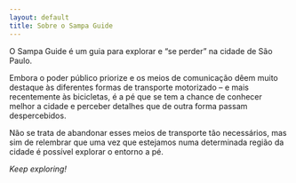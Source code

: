 ```yaml
---
layout: default
title: Sobre o Sampa Guide
---
```

O Sampa Guide é um guia para explorar e “se perder” na cidade de São Paulo.

Embora o poder público priorize e os meios de comunicação dêem muito destaque às diferentes formas de transporte motorizado – e mais recentemente às bicicletas, é a pé que se tem a chance de conhecer melhor a cidade e perceber detalhes que de outra forma passam despercebidos.

Não se trata de abandonar esses meios de transporte tão necessários, mas sim de relembrar que uma vez que estejamos numa determinada região da cidade é possível explorar o entorno a pé.

*Keep exploring!*